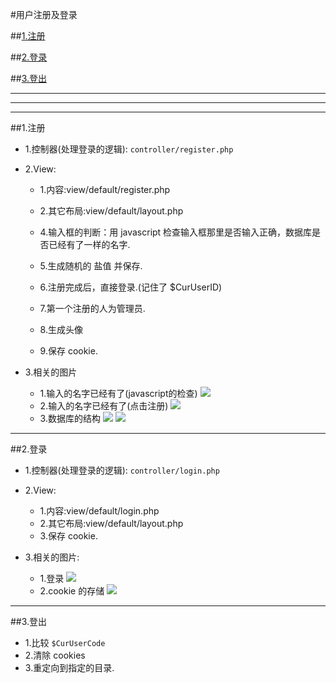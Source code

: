 #用户注册及登录

##[1.注册](#register)

##[2.登录](#login)

##[3.登出](#login_out)

***
***
***


##1.注册<a name="register"/>

* 1.控制器(处理登录的逻辑):
```controller/register.php```
* 2.View:
    * 1.内容:view/default/register.php
    * 2.其它布局:view/default/layout.php

    * 4.输入框的判断：用 javascript 检查输入框那里是否输入正确，数据库是否已经有了一样的名字.
    * 5.生成随机的 盐值 并保存.
    * 6.注册完成后，直接登录.(记住了 $CurUserID)
    * 7.第一个注册的人为管理员.
    * 8.生成头像
    * 9.保存 cookie.
    
* 3.相关的图片
    * 1.输入的名字已经有了(javascript的检查)
![](/assets/ScreenShot2018-01-14_23.25.13.png)
    * 2.输入的名字已经有了(点击注册)
![](/assets/ScreenShot2018-01-14_23.26.11.png)
    * 3.数据库的结构
    ![](/assets/ScreenShot2018-01-15_10.00.49.png)
    ![](/assets/ScreenShot2018-01-15_10.00.20.png)

***

##2.登录<a name="login"/>

* 1.控制器(处理登录的逻辑):
```controller/login.php```
* 2.View:
    * 1.内容:view/default/login.php
    * 2.其它布局:view/default/layout.php
    * 3.保存 cookie.
    
    
* 3.相关的图片:
    * 1.登录
    ![](/assets/ScreenShot2018-01-14_16.57.32.png)
    * 2.cookie 的存储
    ![](/assets/ScreenShot2018-01-14_18.46.50.png)
 
***
  
##3.登出<a name="login_out"/>
* 1.比较 ```$CurUserCode```
* 2.清除 cookies
* 3.重定向到指定的目录.


